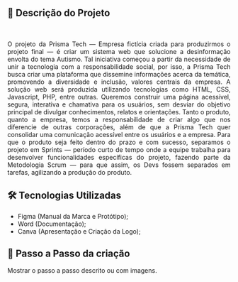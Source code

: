 ## 📌 Descrição do Projeto

&nbsp;&nbsp;&nbsp;&nbsp;&nbsp; <p style="text-align: justify;"> O projeto da Prisma Tech — Empresa fictícia criada para produzirmos o projeto final — é criar um sistema web que solucione a desinformação envolta do tema Autismo. Tal iniciativa começou a partir da necessidade de unir a tecnologia com a responsabilidade social, por isso, a Prisma Tech busca criar uma plataforma que dissemine informações acerca da temática, promovendo a diversidade e inclusão, valores centrais da empresa. A solução web será produzida utilizando tecnologias como HTML, CSS, Javascript, PHP, entre outras. Queremos construir uma página acessível, segura, interativa e chamativa para os usuários, sem desviar do objetivo principal de divulgar conhecimentos, relatos e orientações. Tanto o produto, quanto a empresa, temos a responsabilidade de criar algo que nos diferencie de outras corporações, além de que a Prisma Tech quer consolidar uma comunicação acessível entre os usuários e a empresa. Para que o produto seja feito dentro do prazo e com sucesso, separamos o projeto em Sprints — período curto de tempo onde a equipe trabalha para desenvolver funcionalidades específicas do projeto, fazendo parte da Metodologia Scrum — para que assim, os Devs fossem separados em tarefas, agilizando a produção do produto. </p>


## 🛠 Tecnologias Utilizadas

* Figma (Manual da Marca e Protótipo);
* Word (Documentação);
* Canva (Apresentação e Criação da Logo);

## 📁 Passo a Passo da criação

 Mostrar o passo a passo descrito ou com imagens.
